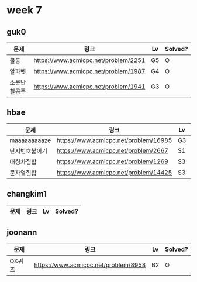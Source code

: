 # week 7

## guk0
| 문제 | 링크 | Lv  | Solved? |
| --- | --- | --- | --- |
| 물통 | https://www.acmicpc.net/problem/2251 | G5 | O |
| 알파벳 | https://www.acmicpc.net/problem/1987 | G4 | O |
| 소문난 칠공주 | https://www.acmicpc.net/problem/1941 | G3 | O |


## hbae 
| 문제 | 링크 | Lv  | Solved? |
| --- | --- | --- | --- |
| maaaaaaaaaze | https://www.acmicpc.net/problem/16985 | G3 | O |
| 단지번호붙이기 | https://www.acmicpc.net/problem/2667 | S1 | O |
| 대칭차집합 | https://www.acmicpc.net/problem/1269 | S3 | O |
| 문자열집합 | https://www.acmicpc.net/problem/14425 | S3 | O |

## changkim1
| 문제 | 링크 | Lv  | Solved? |
| --- | --- | --- | --- |

## joonann
| 문제 | 링크 | Lv  | Solved? |
| --- | --- | --- | --- |
| OX퀴즈 | https://www.acmicpc.net/problem/8958 | B2 | O |
